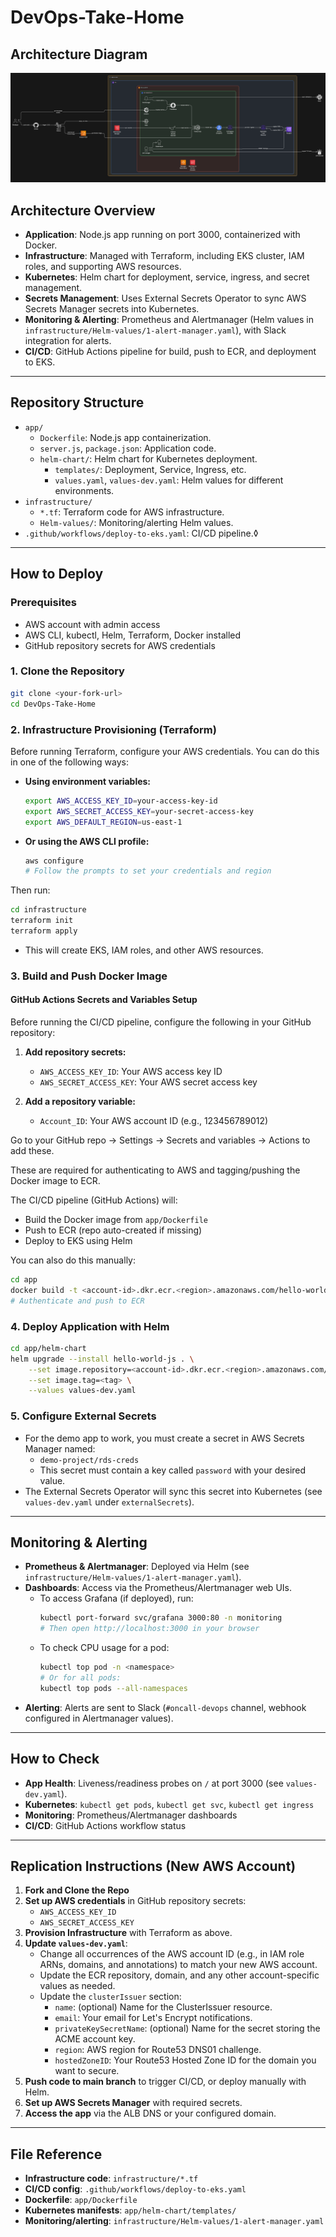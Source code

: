 # DevOps-Take-Home

## Architecture Diagram

![Architecture Diagram](assets/arch.png)

## Architecture Overview

- **Application**: Node.js app running on port 3000, containerized with Docker.
- **Infrastructure**: Managed with Terraform, including EKS cluster, IAM roles, and supporting AWS resources.
- **Kubernetes**: Helm chart for deployment, service, ingress, and secret management.
- **Secrets Management**: Uses External Secrets Operator to sync AWS Secrets Manager secrets into Kubernetes.
- **Monitoring & Alerting**: Prometheus and Alertmanager (Helm values in `infrastructure/Helm-values/1-alert-manager.yaml`), with Slack integration for alerts.
- **CI/CD**: GitHub Actions pipeline for build, push to ECR, and deployment to EKS.

---

## Repository Structure

- `app/`
	- `Dockerfile`: Node.js app containerization.
	- `server.js`, `package.json`: Application code.
	- `helm-chart/`: Helm chart for Kubernetes deployment.
		- `templates/`: Deployment, Service, Ingress, etc.
		- `values.yaml`, `values-dev.yaml`: Helm values for different environments.
- `infrastructure/`
	- `*.tf`: Terraform code for AWS infrastructure.
	- `Helm-values/`: Monitoring/alerting Helm values.
- `.github/workflows/deploy-to-eks.yaml`: CI/CD pipeline.◊

---

## How to Deploy

### Prerequisites

- AWS account with admin access
- AWS CLI, kubectl, Helm, Terraform, Docker installed
- GitHub repository secrets for AWS credentials

### 1. Clone the Repository

```sh
git clone <your-fork-url>
cd DevOps-Take-Home
```


### 2. Infrastructure Provisioning (Terraform)

Before running Terraform, configure your AWS credentials. You can do this in one of the following ways:

- **Using environment variables:**
	```sh
	export AWS_ACCESS_KEY_ID=your-access-key-id
	export AWS_SECRET_ACCESS_KEY=your-secret-access-key
	export AWS_DEFAULT_REGION=us-east-1
	```
- **Or using the AWS CLI profile:**
	```sh
	aws configure
	# Follow the prompts to set your credentials and region
	```

Then run:
```sh
cd infrastructure
terraform init
terraform apply
```
- This will create EKS, IAM roles, and other AWS resources.


### 3. Build and Push Docker Image

#### GitHub Actions Secrets and Variables Setup

Before running the CI/CD pipeline, configure the following in your GitHub repository:

1. **Add repository secrets:**
	- `AWS_ACCESS_KEY_ID`: Your AWS access key ID
	- `AWS_SECRET_ACCESS_KEY`: Your AWS secret access key

2. **Add a repository variable:**
	- `Account_ID`: Your AWS account ID (e.g., 123456789012)

Go to your GitHub repo → Settings → Secrets and variables → Actions to add these.

These are required for authenticating to AWS and tagging/pushing the Docker image to ECR.

The CI/CD pipeline (GitHub Actions) will:
- Build the Docker image from `app/Dockerfile`
- Push to ECR (repo auto-created if missing)
- Deploy to EKS using Helm

You can also do this manually:
```sh
cd app
docker build -t <account-id>.dkr.ecr.<region>.amazonaws.com/hello-world-js:<tag> .
# Authenticate and push to ECR
```

### 4. Deploy Application with Helm

```sh
cd app/helm-chart
helm upgrade --install hello-world-js . \
	--set image.repository=<account-id>.dkr.ecr.<region>.amazonaws.com/hello-world-js \
	--set image.tag=<tag> \
	--values values-dev.yaml
```


### 5. Configure External Secrets

- For the demo app to work, you must create a secret in AWS Secrets Manager named:
	- `demo-project/rds-creds`
	- This secret must contain a key called `password` with your desired value.
- The External Secrets Operator will sync this secret into Kubernetes (see `values-dev.yaml` under `externalSecrets`).

---


## Monitoring & Alerting

- **Prometheus & Alertmanager**: Deployed via Helm (see `infrastructure/Helm-values/1-alert-manager.yaml`).
- **Dashboards**: Access via the Prometheus/Alertmanager web UIs.
	- To access Grafana (if deployed), run:
		```sh
		kubectl port-forward svc/grafana 3000:80 -n monitoring
		# Then open http://localhost:3000 in your browser
		```
	- To check CPU usage for a pod:
		```sh
		kubectl top pod -n <namespace>
		# Or for all pods:
		kubectl top pods --all-namespaces
		```
- **Alerting**: Alerts are sent to Slack (`#oncall-devops` channel, webhook configured in Alertmanager values).

---

## How to Check

- **App Health**: Liveness/readiness probes on `/` at port 3000 (see `values-dev.yaml`).
- **Kubernetes**: `kubectl get pods`, `kubectl get svc`, `kubectl get ingress`
- **Monitoring**: Prometheus/Alertmanager dashboards
- **CI/CD**: GitHub Actions workflow status

---

## Replication Instructions (New AWS Account)

1. **Fork and Clone the Repo**
2. **Set up AWS credentials** in GitHub repository secrets:
	 - `AWS_ACCESS_KEY_ID`
	 - `AWS_SECRET_ACCESS_KEY`
3. **Provision Infrastructure** with Terraform as above.
4. **Update `values-dev.yaml`**:
	 - Change all occurrences of the AWS account ID (e.g., in IAM role ARNs, domains, and annotations) to match your new AWS account.
	 - Update the ECR repository, domain, and any other account-specific values as needed.
	 - Update the `clusterIssuer` section:
		 - `name`: (optional) Name for the ClusterIssuer resource.
		 - `email`: Your email for Let's Encrypt notifications.
		 - `privateKeySecretName`: (optional) Name for the secret storing the ACME account key.
		 - `region`: AWS region for Route53 DNS01 challenge.
		 - `hostedZoneID`: Your Route53 Hosted Zone ID for the domain you want to secure.
5. **Push code to main branch** to trigger CI/CD, or deploy manually with Helm.
6. **Set up AWS Secrets Manager** with required secrets.
7. **Access the app** via the ALB DNS or your configured domain.

---

## File Reference

- **Infrastructure code**: `infrastructure/*.tf`
- **CI/CD config**: `.github/workflows/deploy-to-eks.yaml`
- **Dockerfile**: `app/Dockerfile`
- **Kubernetes manifests**: `app/helm-chart/templates/`
- **Monitoring/alerting**: `infrastructure/Helm-values/1-alert-manager.yaml`